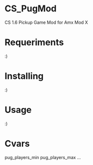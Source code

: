 CS_PugMod
=========

CS 1.6 Pickup Game Mod for Amx Mod X

Requeriments
============
:)

Installing
==========
:)

Usage
=====
:)

Cvars
=====
pug_players_min
pug_players_max
...
